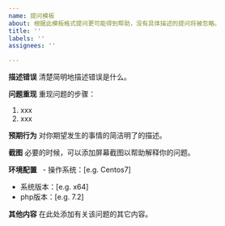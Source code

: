 ```yaml
---
name: 提问模板
about: 根据此模板格式提问更可能得到帮助，没有具体描述的提问将被忽略。
title: ''
labels: ''
assignees: ''

---
```


**描述错误**
清楚简明地描述错误是什么。

**问题重现**
重现问题的步骤：
1. xxx
2. xxx

**预期行为**
对你期望发生的事情的简洁明了的描述。

**截图**
必要的时候，可以添加屏幕截图以帮助解释你的问题。

**环境配置**
  - 操作系统：[e.g. Centos7]
  - 系统版本：[e.g. x64]
  - php版本：[e.g. 7.2]

**其他内容**
在此处添加有关该问题的其它内容。
